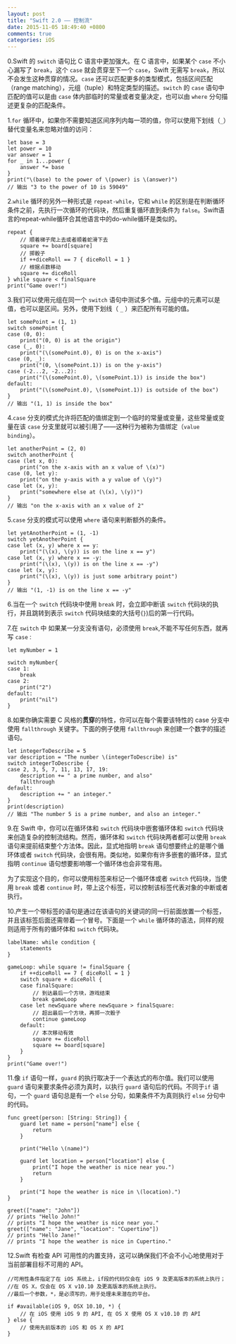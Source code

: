 ```yaml
---
layout: post
title: "Swift 2.0 —— 控制流"
date: 2015-11-05 18:49:40 +0800
comments: true
categories: iOS
---
```


0.Swift 的 ``switch`` 语句比 C 语言中更加强大。在 C 语言中，如果某个 ``case`` 不小心漏写了 ``break``，这个 ``case`` 就会贯穿至下一个 ``case``，Swift 无需写 ``break``，所以不会发生这种贯穿的情况。``case`` 还可以匹配更多的类型模式，包括区间匹配（range matching），元组（tuple）和特定类型的描述。``switch`` 的 ``case`` 语句中匹配的值可以是由 ``case`` 体内部临时的常量或者变量决定，也可以由 ``where`` 分句描述更复杂的匹配条件。

1.``for`` 循环中，如果你不需要知道区间序列内每一项的值，你可以使用下划线（``_``）替代变量名来忽略对值的访问：

```
let base = 3
let power = 10
var answer = 1
for _ in 1...power {
    answer *= base
}
print("\(base) to the power of \(power) is \(answer)")
// 输出 "3 to the power of 10 is 59049"
```

2.``while`` 循环的另外一种形式是 ``repeat-while``，它和 ``while`` 的区别是在判断循环条件之前，先执行一次循环的代码块，然后重复循环直到条件为 ``false``。Swift语言的repeat-while循环合其他语言中的do-while循环是类似的。

```
repeat {
    // 顺着梯子爬上去或者顺着蛇滑下去
    square += board[square]
    // 掷骰子
    if ++diceRoll == 7 { diceRoll = 1 }
    // 根据点数移动
    square += diceRoll
} while square < finalSquare
print("Game over!")
```

3.我们可以使用元组在同一个 ``switch`` 语句中测试多个值。元组中的元素可以是值，也可以是区间。另外，使用下划线（ ``_`` ）来匹配所有可能的值。

```
let somePoint = (1, 1)
switch somePoint {
case (0, 0):
    print("(0, 0) is at the origin")
case (_, 0):
    print("(\(somePoint.0), 0) is on the x-axis")
case (0, _):
    print("(0, \(somePoint.1)) is on the y-axis")
case (-2...2, -2...2):
    print("(\(somePoint.0), \(somePoint.1)) is inside the box")
default:
    print("(\(somePoint.0), \(somePoint.1)) is outside of the box")
}
// 输出 "(1, 1) is inside the box"
```

4.``case`` 分支的模式允许将匹配的值绑定到一个临时的常量或变量，这些常量或变量在该 ``case`` 分支里就可以被引用了——这种行为被称为值绑定（``value binding``）。  

```
let anotherPoint = (2, 0)
switch anotherPoint {
case (let x, 0):
    print("on the x-axis with an x value of \(x)")
case (0, let y):
    print("on the y-axis with a y value of \(y)")
case let (x, y):
    print("somewhere else at (\(x), \(y))")
}
// 输出 "on the x-axis with an x value of 2"
```

5.``case`` 分支的模式可以使用 ``where`` 语句来判断额外的条件。

```
let yetAnotherPoint = (1, -1)
switch yetAnotherPoint {
case let (x, y) where x == y:
    print("(\(x), \(y)) is on the line x == y")
case let (x, y) where x == -y:
    print("(\(x), \(y)) is on the line x == -y")
case let (x, y):
    print("(\(x), \(y)) is just some arbitrary point")
}
// 输出 "(1, -1) is on the line x == -y"
```

6.当在一个 ``switch`` 代码块中使用 ``break`` 时，会立即中断该 ``switch`` 代码块的执行，并且跳转到表示 ``switch`` 代码块结束的大括号(``}``)后的第一行代码。

7.在 ``switch`` 中 如果某一分支没有语句，必须使用 ``break``,不能不写任何东西，就再写 ``case`` :

```
let myNumber = 1

switch myNumber{
case 1:
    break
case 2:
    print("2")
default:
    print("nil")
}
```

8.如果你确实需要 C 风格的**贯穿**的特性，你可以在每个需要该特性的 case 分支中使用 ``fallthrough`` 关键字。下面的例子使用 ``fallthrough`` 来创建一个数字的描述语句。

```
let integerToDescribe = 5
var description = "The number \(integerToDescribe) is"
switch integerToDescribe {
case 2, 3, 5, 7, 11, 13, 17, 19:
    description += " a prime number, and also"
    fallthrough
default:
    description += " an integer."
}
print(description)
// 输出 "The number 5 is a prime number, and also an integer."
```

9.在 Swift 中，你可以在循环体和 ``switch`` 代码块中嵌套循环体和 ``switch`` 代码块来创造复杂的控制流结构。然而，循环体和 ``switch`` 代码块两者都可以使用 ``break`` 语句来提前结束整个方法体。因此，显式地指明 ``break`` 语句想要终止的是哪个循环体或者 ``switch`` 代码块，会很有用。类似地，如果你有许多嵌套的循环体，显式指明 ``continue`` 语句想要影响哪一个循环体也会非常有用。

为了实现这个目的，你可以使用标签来标记一个循环体或者 ``switch`` 代码块，当使用 ``break`` 或者 ``continue`` 时，带上这个标签，可以控制该标签代表对象的中断或者执行。

10.产生一个带标签的语句是通过在该语句的关键词的同一行前面放置一个标签，并且该标签后面还需带着一个冒号。下面是一个 ``while`` 循环体的语法，同样的规则适用于所有的循环体和 ``switch`` 代码块。

```
labelName: while condition {
    statements
}
```

```
gameLoop: while square != finalSquare {
    if ++diceRoll == 7 { diceRoll = 1 }
    switch square + diceRoll {
    case finalSquare:
        // 到达最后一个方块，游戏结束
        break gameLoop
    case let newSquare where newSquare > finalSquare:
        // 超出最后一个方块，再掷一次骰子
        continue gameLoop
    default:
        // 本次移动有效
        square += diceRoll
        square += board[square]
    }
}
print("Game over!")
```

11.像 ``if`` 语句一样，``guard`` 的执行取决于一个表达式的布尔值。我们可以使用 ``guard`` 语句来要求条件必须为真时，以执行 ``guard`` 语句后的代码。不同于``if`` 语句，一个 ``guard`` 语句总是有一个 ``else`` 分句，如果条件不为真则执行 ``else`` 分句中的代码。

```
func greet(person: [String: String]) {
    guard let name = person["name"] else {
        return
    }

    print("Hello \(name)")

    guard let location = person["location"] else {
        print("I hope the weather is nice near you.")
        return
    }

    print("I hope the weather is nice in \(location).")
}

greet(["name": "John"])
// prints "Hello John!"
// prints "I hope the weather is nice near you."
greet(["name": "Jane", "location": "Cupertino"])
// prints "Hello Jane!"
// prints "I hope the weather is nice in Cupertino."
```

12.Swift 有检查 API 可用性的内置支持，这可以确保我们不会不小心地使用对于当前部署目标不可用的 API。  

```
//可用性条件指定了在 iOS 系统上，if段的代码仅会在 iOS 9 及更高版本的系统上执行；
//在 OS X，仅会在 OS X v10.10 及更高版本的系统上执行。
//最后一个参数，*，是必须写的，用于处理未来潜在的平台。

if #available(iOS 9, OSX 10.10, *) {
    // 在 iOS 使用 iOS 9 的 API, 在 OS X 使用 OS X v10.10 的 API
} else {
    // 使用先前版本的 iOS 和 OS X 的 API
}
```